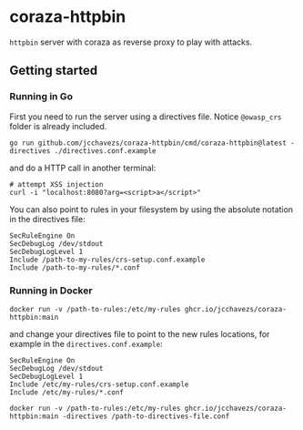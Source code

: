 # coraza-httpbin

`httpbin` server with coraza as reverse proxy to play with attacks.

## Getting started

### Running in Go

First you need to run the server using a directives file. Notice `@owasp_crs` folder
is already included.

```shell
go run github.com/jcchavezs/coraza-httpbin/cmd/coraza-httpbin@latest -directives ./directives.conf.example
```

and do a HTTP call in another terminal:

```shell
# attempt XSS injection
curl -i "localhost:8080?arg=<script>a</script>"
```

You can also point to rules in your filesystem by using the absolute notation in the directives file:

```seclang
SecRuleEngine On
SecDebugLog /dev/stdout
SecDebugLogLevel 1
Include /path-to-my-rules/crs-setup.conf.example
Include /path-to-my-rules/*.conf
```

### Running in Docker

```shell
docker run -v /path-to-rules:/etc/my-rules ghcr.io/jcchavezs/coraza-httpbin:main
```

and change your directives file to point to the new rules locations, for example in the `directives.conf.example`:

```seclang
SecRuleEngine On
SecDebugLog /dev/stdout
SecDebugLogLevel 1
Include /etc/my-rules/crs-setup.conf.example
Include /etc/my-rules/*.conf
```

```shell
docker run -v /path-to-rules:/etc/my-rules ghcr.io/jcchavezs/coraza-httpbin:main -directives /path-to-directives-file.conf
```
